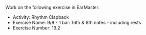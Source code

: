 Work on the following exercise in EarMaster:
- Activity: Rhythm Clapback
- Exercise Name: 9/8 - 1 bar: 16th & 8th notes - including rests
- Exercise Number: 19.2
